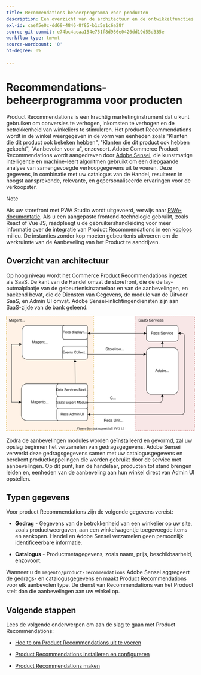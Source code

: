 ```yaml
---
title: Recommendations-beheerprogramma voor producten
description: Een overzicht van de architectuur en de ontwikkelfuncties van Product Recommendations.
exl-id: caef5e0c-dd69-4846-8f85-b1c5e1c6a28f
source-git-commit: e74bc4aeaa154e751f8d986e0426dd19d55d335e
workflow-type: tm+mt
source-wordcount: '0'
ht-degree: 0%

---
```


# Recommendations-beheerprogramma voor producten

Product Recommendations is een krachtig marketinginstrument dat u kunt gebruiken om conversies te verhogen, inkomsten te verhogen en de betrokkenheid van winkeliers te stimuleren. Het product Recommendations wordt in de winkel weergegeven in de vorm van eenheden zoals &quot;Klanten die dit product ook bekeken hebben&quot;, &quot;Klanten die dit product ook hebben gekocht&quot;, &quot;Aanbevolen voor u&quot;, enzovoort. Adobe Commerce Product Recommendations wordt aangedreven door [Adobe Sensei](https://www.adobe.com/sensei.html), die kunstmatige intelligentie en machine-leert algoritmen gebruikt om een diepgaande analyse van samengevoegde verkoopgegevens uit te voeren. Deze gegevens, in combinatie met uw catalogus van de Handel, resulteren in hoogst aansprekende, relevante, en gepersonaliseerde ervaringen voor de verkoopster.

>[!NOTE]
>
>Als uw storefront met PWA Studio wordt uitgevoerd, verwijs naar [PWA-documentatie](https://developer.adobe.com/commerce/pwa-studio/integrations/product-recommendations/). Als u een aangepaste frontend-technologie gebruikt, zoals React of Vue JS, raadpleegt u de gebruikershandleiding voor meer informatie over de integratie van Product Recommendations in een [koploos](headless.md) milieu. De instanties zonder kop moeten gebeurtenis uitvoeren om de werkruimte van de Aanbeveling van het Product te aandrijven.

## Overzicht van architectuur

Op hoog niveau wordt het Commerce Product Recommendations ingezet als SaaS. De kant van de Handel omvat de storefront, die de de lay-outmalplaatje van de gebeurtenisinzamelaar en van de aanbevelingen, en backend bevat, die de Diensten van Gegevens, de module van de Uitvoer SaaS, en Admin UI omvat. Adobe Sensei-inlichtingendiensten zijn aan SaaS-zijde van de bank geleend.

![Architectuurdiagram met productaanbevelingen](assets/arch-diag-sensei.svg)

Zodra de aanbevelingen modules worden geïnstalleerd en gevormd, zal uw opslag beginnen het verzamelen van gedragsgegevens. Adobe Sensei verwerkt deze gedragsgegevens samen met uw catalogusgegevens en berekent productkoppelingen die worden gebruikt door de service met aanbevelingen. Op dit punt, kan de handelaar, producten tot stand brengen leiden en, eenheden van de aanbeveling aan hun winkel direct van Admin UI opstellen.

## Typen gegevens

Voor product Recommendations zijn de volgende gegevens vereist:

- **Gedrag** - Gegevens van de betrokkenheid van een winkelier op uw site, zoals productweergaven, aan een winkelwagentje toegevoegde items en aankopen. Handel en Adobe Sensei verzamelen geen persoonlijk identificeerbare informatie.

- **Catalogus** - Productmetagegevens, zoals naam, prijs, beschikbaarheid, enzovoort.

Wanneer u de `magento/product-recommendations` Adobe Sensei aggregeert de gedrags- en catalogusgegevens en maakt Product Recommendations voor elk aanbevolen type. De dienst van Recommendations van het Product stelt dan die aanbevelingen aan uw winkel op.

## Volgende stappen

Lees de volgende onderwerpen om aan de slag te gaan met Product Recommendations:

- [Hoe te om Product Recommendations uit te voeren](implementation-workflow.md)

- [Product Recommendations installeren en configureren](install-configure.md)

- [Product Recommendations maken](create.md)
